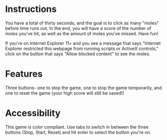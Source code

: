 # Instructions

You have a total of thirty seconds, and the goal is to click as many "moles" before time runs out.  In the end, you will have a score of the number of moles you've hit, as well as the amount of moles you've missed.  Have fun!

If you're on Internet Explorer 11+ and you see a message that says "Internet Explorer restricted this webpage from running scripts or ActiveX controls," click on the button that says "Allow blocked content" to see the moles.

# Features
Three buttons- one to stop the game, one to stop the game temporarily, and one to reset the game (your high score will still be saved!)

# Accessibility
This game is color compliant.  Use tabs to switch in between the three buttons (Stop, Start, Reset) and hit enter to select the button you're on.


